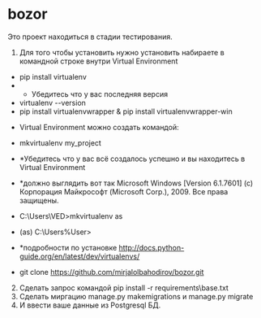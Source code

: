 # bozor 
 Это проект находиться в стадии тестирования. 
1) Для того чтобы установить нужно установить набираете в командной строке внутри Virtual Environment 
 - pip install virtualenv 
 - * Убедитесь что у вас последняя версия 
 - virtualenv --version
 - pip install virtualenvwrapper & pip install virtualenvwrapper-win
 * Virtual Environment можно создать командой:
 - mkvirtualenv my_project
 - *Убедитесь что у вас всё создалось успешно и вы находитесь в Virtual Environment
 - *должно выглядить вот так
 Microsoft Windows [Version 6.1.7601]
(c) Корпорация Майкрософт (Microsoft Corp.), 2009. Все права защищены.

 - C:\Users\VED>mkvirtualenv as
 - (as) C:\Users\%User>
 - *подробности по установке http://docs.python-guide.org/en/latest/dev/virtualenvs/
 - git clone https://github.com/mirjalolbahodirov/bozor.git
2) Сделать запрос командой pip install -r requirements\base.txt
3) Сделать миргацию manage.py makemigrations и manage.py migrate
4) И ввести ваше данные из Postgresql БД.
